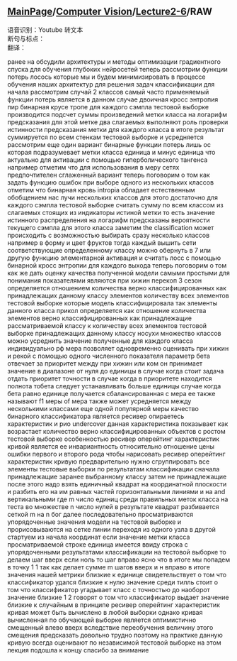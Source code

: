 ## [MainPage](../../index.md)/[Computer Vision](../README.md)/[Lecture2-6](./Lecture2-x.md)/RAW

语音识别：Youtube 转文本  
断句与标点：  
翻译：  

ранее на обсудили архитектуры и методы оптимизации градиентного спуска для обучения глубоких нейросетей теперь рассмотрим функции потерь лосось которые мы и будем минимизировать в процессе обучения наших архитектур для решения задач классификации для начала рассмотрим случай 2 классов самый часто применяемый функции потерь является в данном случае двоичная кросс энтропия пир бинарная крусе тропе для каждого сэмпла тестовой выборке производится подсчет суммы произведений метки класса на логарифм предсказания для этой метке два слагаемых выполняют роль проверки истинности предсказания метки для каждого класса в итоге результат суммируется по всем стенкам тестовой выборке и усредняется рассмотрим еще один вариант бинарные функции потерь лишь ос которая подразумевает метки класса единица и минус единица что актуально для активации с помощью гиперболического тангенса например отметим что для использования в меру сетях предпочтителен сглаженный вариант теперь поговорим о том как задать функцию ошибок при выборе одного из нескольких классов отметим что бинарная кровь intropia обладает естественным обобщением нас лучи нескольких классов для этого достаточно для каждого сэмпла тестовой выборке считать сумму по всем классом из слагаемых стоящих из индикаторы истиной метки то есть значение истинного распределения на логарифм предсказаны вероятности текущего сэмпла для этого класса заметим the classification может происходить с возможностью выбирать сразу несколько классов например в форму и цвет фруктов тогда каждый вышить сети соответствующие определенному классу можно обернуть в 7 или другую функцию элементарной активация и считать лосс с помощью бинарной кросс энтропии для каждого выхода теперь поговорим о том как же дать оценку качества полученной модели самыми простыми для понимания показателями являются при хижин перекоп 3 сезон определяется отношением количества верно классифицированных как принадлежащих данному классу элементов количеству всех элементов тестовой выборке которые модель классифицировала так элементы данного класса прикол определяется как отношение количества элементов верно классифицированных как принадлежащие рассматриваемой классу к количеству всех элементов тестовой выборке принадлежащих данному классу носухи множество классов можно усреднить значение полученные для каждого класса индивидуально рф мера позволяет одновременно оценивать при хижин и рекой с помощью одного численного показателя параметр бета отвечает за приоритет между при хижин или ком он принимает значение в диапазоне от нуля до единицы в случае когда стоит задача отдать приоритет точности в случае когда в приоритете находится полнота тобета следует устанавливать больше единицы случае когда бета равно единице получается сбалансированная с мера ее также называют f1 меры of мера также может усредняется между несколькими классами еще одной популярной меры качество бинарного классификатора является ресивер опираетесь характеристик и рио undercover данная характеристика показывает как возрастает количество верно классифицированных объектов с ростом тестовой выборке особенностью ресивер оперейтинг характеристик кривой является ее инвариантность относительно отношение цены ошибки первого и второго рода чтобы нарисовать ресивер оперейтинг характеристик кривую предварительно нужно сгруппировать все элементы тестовые выборки по результатам классификации сначала принадлежащие заранее выбранному классу затем не принадлежащие после этого надо взять единичный квадрат на координатной плоскости и разбить его на им равных частей горизонтальными линиями и на and вертикальными где m число единиц среди правильных меток класса на теста во множестве n число нулей в результате квадрат разбивается сеткой m на n бог далее последовательно просматриваются упорядоченные значения модели на тестовой выборке и прорисовываются на сетке линии переходя из одного узла в другой стартуем из начала координат если значение метки класса просматриваемой строке единица имеется ввиду строка с упорядоченными результатами классификации на тестовой выборке то делаем шаг вверх если ноль то шаг вправо ясно что в итоге мы попадем в точку 1 1 так как делает сумме m шагов вверх и н вправо в итоге значения нашей метрики близкие к единице свидетельствует о том что классификатор удался близкие к нулю значение среди тилль стоит о том что классификатор угадывает класс с точностью до наоборот значение близкие 1 2 говорят о том что классификатор выдает значение близкие к случайным в принципе ресивер оперейтинг характеристик кривая может быть вычислено в любой выборки однако кривая вычисленная по обучающей выборке является оптимистично смещенный влево вверх вследствие переобучения величину этого смещения предсказать довольно трудно поэтому на практике данную кривую всегда оценивают по независимой тестовой выборке на этом лекция подошла к концу спасибо за внимание 